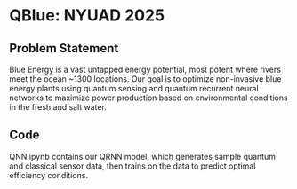 # QBlue: NYUAD 2025
## Problem Statement
Blue Energy is a vast untapped energy potential, most potent where rivers meet the ocean ~1300 locations. Our goal is to optimize non-invasive blue energy plants using quantum sensing and quantum recurrent neural networks to maximize power production based on environmental conditions in the fresh and salt water.  
## Code 
QNN.ipynb contains our QRNN model, which generates sample quantum and classical sensor data, then trains on the data to predict optimal efficiency conditions. 
